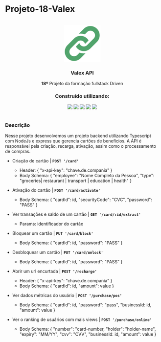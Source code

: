 # Projeto-18-Valex
<div id="top"></div>
<!-- PROJECT LOGO -->
<br />
<div align="center">
    <img src="https://github.com/NivaldoFarias/shortly-api/blob/main/assets/shortly-api-logo.png" alt="Logo" width="120">

<h3 align="center">Valex API</h3>
  <p align="center">
   <strong>18º</strong> Projeto da formação fullstack Driven
</div>

<div align="center">
  <h3 align="center">Construído utilizando:</h3>

  <img src="https://img.shields.io/badge/Heroku-430098?style=for-the-badge&logo=heroku&logoColor=white" height="30px"/>
  <img src="https://img.shields.io/badge/PostgreSQL-316192?style=for-the-badge&logo=postgresql&logoColor=white" height="30px"/>
  <img src="https://img.shields.io/badge/TypeScript-007ACC?style=for-the-badge&logo=typescript&logoColor=white" height="30px"/>
  <img src="https://img.shields.io/badge/Node.js-43853D?style=for-the-badge&logo=node.js&logoColor=white" height="30px"/>  
  <img src="https://img.shields.io/badge/Express.js-404D59?style=for-the-badge&logo=express.js&logoColor=white" height="30px"/>  
</div>

#

### Descrição

Nesse projeto desenvolvemos um projeto backend utilizando Typescript com NodeJs e express que gerencia cartões de benefícios.
A API é responsável pela criação, recarga, ativação, assim como o processamento de compras.

  - Criação de cartão | **```POST '/card'```**
    - Header: { "x-api-key": "chave.de.compania" }
    - Body Schema: { "employee": "Nome Completo da Pessoa", "type": "groceries| restaurant | transport | education | health" }
    
  - Ativação do cartão | **```POST '/card/activate'```**
    - Body Schema: { "cardId": id, "securityCode": "CVC", "password": "PASS" }
  
  - Ver transações e saldo de um cartão | **```GET '/card/:id/extract'```**
    - Params: identificador do cartão
  
  - Bloquear um cartão | **```PUT '/card/block'```**
    - Body Schema: { "cardId": id, "password": "PASS" }
    
  - Desbloquear um cartão | **```PUT '/card/unlock'```**
    - Body Schema: { "cardId": id, "password": "PASS" }
  
  - Abrir um url encurtada | **```POST '/recharge'```**
    - Header: { "x-api-key": "chave.de.compania" }
    - Body Schema: { "cardId": id, "amount": value }
  
  - Ver dados métricas do usuário | **```POST '/purchase/pos'```**
    - Body Schema: { "cardId": id, "password": "pass", "businessId: id, "amount": value }
  
  - Ver o ranking de usuários com mais views | **```POST '/purchase/online'```**
    - Body Schema: { "number": "card-number, "holder": "holder-name", "expiry":  "MM/YY", "cvv": "CVV", "businessId: id, "amount": value }
